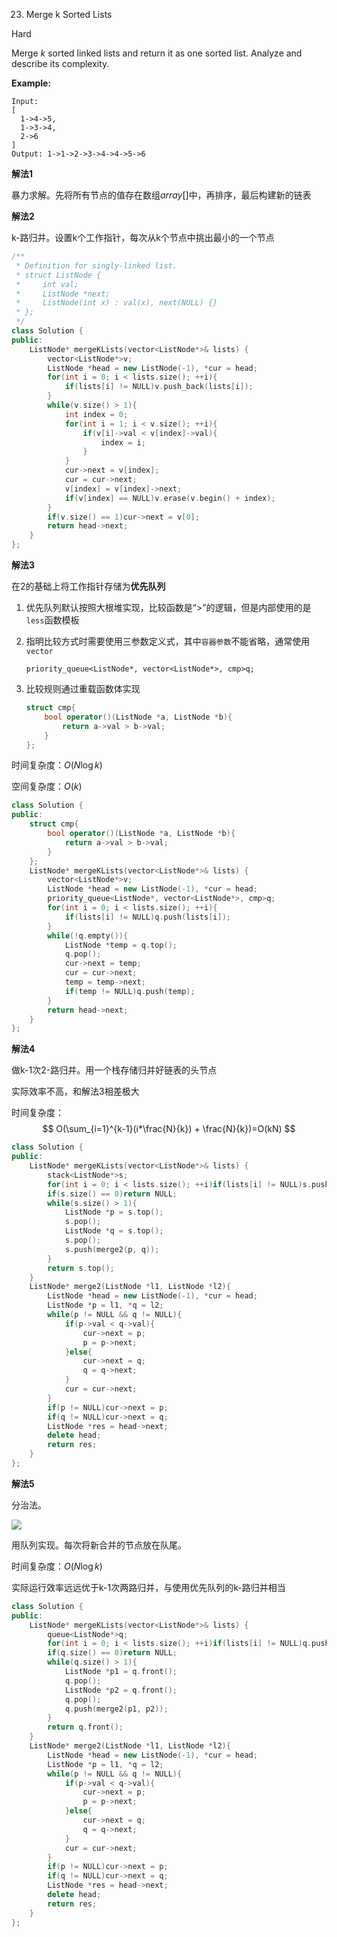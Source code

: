 23. Merge k Sorted Lists

Hard

Merge *k* sorted linked lists and return it as one sorted list. Analyze and describe its complexity.

**Example:**

```
Input:
[
  1->4->5,
  1->3->4,
  2->6
]
Output: 1->1->2->3->4->4->5->6
```

**解法1**

暴力求解。先将所有节点的值存在数组$array[]$中，再排序，最后构建新的链表

**解法2**

k-路归并。设置k个工作指针，每次从k个节点中挑出最小的一个节点

```c++
/**
 * Definition for singly-linked list.
 * struct ListNode {
 *     int val;
 *     ListNode *next;
 *     ListNode(int x) : val(x), next(NULL) {}
 * };
 */
class Solution {
public:
    ListNode* mergeKLists(vector<ListNode*>& lists) {
        vector<ListNode*>v;
        ListNode *head = new ListNode(-1), *cur = head;
        for(int i = 0; i < lists.size(); ++i){
            if(lists[i] != NULL)v.push_back(lists[i]);
        }
        while(v.size() > 1){
            int index = 0;
            for(int i = 1; i < v.size(); ++i){
                if(v[i]->val < v[index]->val){
                    index = i;
                }
            }
            cur->next = v[index];
            cur = cur->next;
            v[index] = v[index]->next;
            if(v[index] == NULL)v.erase(v.begin() + index);
        }
        if(v.size() == 1)cur->next = v[0];
        return head->next;
    }
};
```

**解法3**

在2的基础上将工作指针存储为**优先队列**

1. 优先队列默认按照大根堆实现，比较函数是“>”的逻辑，但是内部使用的是`less`函数模板

2. 指明比较方式时需要使用三参数定义式，其中`容器参数`不能省略，通常使用`vector`

   `priority_queue<ListNode*, vector<ListNode*>, cmp>q;`

3. 比较规则通过重载函数体实现

   ```c++
   struct cmp{
       bool operator()(ListNode *a, ListNode *b){
           return a->val > b->val;
       }
   };
   ```

时间复杂度：$O(N\log k)$

空间复杂度：$O(k)$

```c++
class Solution {
public:
    struct cmp{
        bool operator()(ListNode *a, ListNode *b){
            return a->val > b->val;
        }
    };
    ListNode* mergeKLists(vector<ListNode*>& lists) {
        vector<ListNode*>v;
        ListNode *head = new ListNode(-1), *cur = head;
        priority_queue<ListNode*, vector<ListNode*>, cmp>q;
        for(int i = 0; i < lists.size(); ++i){
            if(lists[i] != NULL)q.push(lists[i]);
        }
        while(!q.empty()){
            ListNode *temp = q.top();
            q.pop();
            cur->next = temp;
            cur = cur->next;
            temp = temp->next;
            if(temp != NULL)q.push(temp);
        }
        return head->next;
    }
};
```

**解法4**

做k-1次2-路归并。用一个栈存储归并好链表的头节点

实际效率不高，和解法3相差极大

时间复杂度：
$$
O(\sum_{i=1}^{k-1}(i*\frac{N}{k}) + \frac{N}{k})=O(kN)
$$

```c++
class Solution {
public:
    ListNode* mergeKLists(vector<ListNode*>& lists) {
        stack<ListNode*>s;
        for(int i = 0; i < lists.size(); ++i)if(lists[i] != NULL)s.push(lists[i]);
        if(s.size() == 0)return NULL;
        while(s.size() > 1){
            ListNode *p = s.top();
            s.pop();
            ListNode *q = s.top();
            s.pop();
            s.push(merge2(p, q));
        }
        return s.top();
    }
    ListNode* merge2(ListNode *l1, ListNode *l2){
        ListNode *head = new ListNode(-1), *cur = head;
        ListNode *p = l1, *q = l2;
        while(p != NULL && q != NULL){
            if(p->val < q->val){
                cur->next = p;
                p = p->next;
            }else{
                cur->next = q;
                q = q->next;
            }
            cur = cur->next;
        }
        if(p != NULL)cur->next = p;
        if(q != NULL)cur->next = q;
        ListNode *res = head->next;
        delete head;
        return res;
    }
};
```

**解法5**

分治法。

![](E:\Typora\图片\k-路归并.png)

用队列实现。每次将新合并的节点放在队尾。

时间复杂度：$O(N\log k)​$

实际运行效率远远优于k-1次两路归并，与使用优先队列的k-路归并相当

```c++
class Solution {
public:
    ListNode* mergeKLists(vector<ListNode*>& lists) {
        queue<ListNode*>q;
        for(int i = 0; i < lists.size(); ++i)if(lists[i] != NULL)q.push(lists[i]);
        if(q.size() == 0)return NULL;
        while(q.size() > 1){
            ListNode *p1 = q.front();
            q.pop();
            ListNode *p2 = q.front();
            q.pop();
            q.push(merge2(p1, p2));
        }
        return q.front();
    }
    ListNode* merge2(ListNode *l1, ListNode *l2){
        ListNode *head = new ListNode(-1), *cur = head;
        ListNode *p = l1, *q = l2;
        while(p != NULL && q != NULL){
            if(p->val < q->val){
                cur->next = p;
                p = p->next;
            }else{
                cur->next = q;
                q = q->next;
            }
            cur = cur->next;
        }
        if(p != NULL)cur->next = p;
        if(q != NULL)cur->next = q;
        ListNode *res = head->next;
        delete head;
        return res;
    }
};
```









